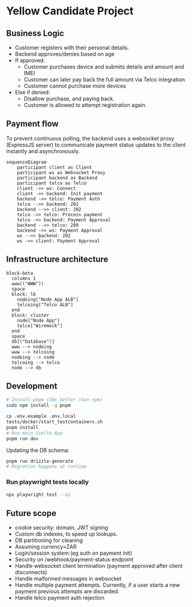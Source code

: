 # Yellow Candidate Project

## Business Logic

- Customer registers with their personal details.
- Backend approves/denies based on age
- If approved:
    - Customer purchases device and submits details and amount and IMEI
    - Customer can later pay back the full amount via Telco integration
    - Customer cannot purchase more devices
- Else if denied:
    - Disallow purchase, and paying back.
    - Customer is allowed to attempt registration again.

## Payment flow

To prevent continuous polling, the backend uses a websocket proxy (ExpressJS server) to communicate payment status
updates to the client instantly and asynchronously.

```mermaid
sequenceDiagram
    participant client as Client
    participant ws as Websocket Proxy
    participant backend as Backend
    participant telco as Telco
    client ->> ws: Connect
    client ->> backend: Init payment
    backend ->> telco: Payment Auth
    telco -->> backend: 202
    backend -->> client: 202
    telco ->> telco: Process payment
    telco ->> backend: Payment Approval
    backend -->> telco: 200
    backend ->> ws: Payment Approval
    ws -->> backend: 202
    ws ->> client: Payment Approval
```

## Infrastructure architecture

```mermaid
block-beta
  columns 1
  www(("WWW"))
  space
  block: lb
    nodeing["Node App ALB"]
    telcoing["Telco ALB"]
  end
  block: cluster
    node["Node App"]
    telco["Wiremock"]
  end
  space
  db[("Database")]
  www --> nodeing
  www --> telcoing
  nodeing --> node
  telcoing --> telco
  node --> db
```

## Development

```sh
# Install pnpm (10x better than npm)
sudo npm install -g pnpm

cp .env.example .env.local
tests/docker/start_testcontainers.sh
pnpm install
# Run main Svelte App
pnpm run dev
```

Updating the DB schema:

```sh
pnpm run drizzle-generate
# Migration happens at runtime
```

### Run playwright tests locally

```sh
npx playwright test --ui
```

## Future scope

- cookie security: domain, JWT signing
- Custom db indexes, to speed up lookups.
- DB partitioning for cleaning
- Assuming currency=ZAR
- Login/session system (eg auth on payment init)
- Security on /webhook/payment-status endpoint
- Handle websocket client termination (payment approved after client disconnects)
- Handle malformed messages in websocket
- Handle multiple payment attempts. Currently, if a user starts a new payment previous attempts are discarded.
- Handle telco payment auth rejection
